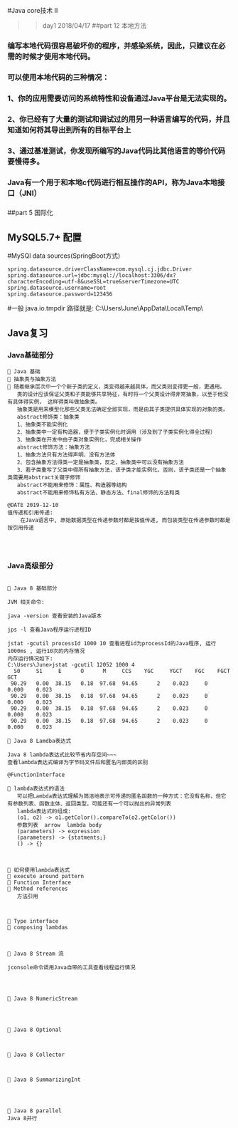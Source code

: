 #Java core技术 II

>>day1 2018/04/17
##part 12 本地方法
### 编写本地代码很容易破坏你的程序，并感染系统，因此，只建议在必需的时候才使用本地代码。
### 可以使用本地代码的三种情况：
###     1、你的应用需要访问的系统特性和设备通过Java平台是无法实现的。
###     2、你已经有了大量的测试和调试过的用另一种语言编写的代码，并且知道如何将其导出到所有的目标平台上
###     3、通过基准测试，你发现所编写的Java代码比其他语言的等价代码要慢得多。
### Java有一个用于和本地c代码进行相互操作的API，称为Java本地接口（JNI）
###

##part 5 国际化
###

## MySQL5.7+ 配置
#MySQl data sources(SpringBoot方式)
```
spring.datasource.driverClassName=com.mysql.cj.jdbc.Driver
spring.datasource.url=jdbc:mysql://localhost:3306/dx?characterEncoding=utf-8&useSSL=true&serverTimezone=UTC
spring.datasource.username=root
spring.datasource.password=123456
```
#一般 java.io.tmpdir 路径就是: C:\Users\June\AppData\Local\Temp\

## Java复习
### Java基础部分
```text
🍎 Java 基础
🥝 抽象类与抽象方法
🍑 随着继承层次中一个个新子类的定义，类变得越来越具体，而父类则变得更一般，更通用。
   类的设计应该保证父类和子类能够共享特征，有时将一个父类设计得非常抽象，以至于他没有具体得实例， 这样得类叫做抽象类。
   抽象类是用来模型化那些父类无法确定全部实现，而是由其子类提供具体实现的对象的类。
   abstract修饰类：抽象类
   1、抽象类不能实例化
   2、抽象类中一定有构造器，便于子类实例化时调用（涉及到了子类实例化得全过程）
   3、抽象类在开发中由子类对象实例化，完成相关操作
   abstract修饰方法：抽象方法
   1、抽象方法只有方法得声明，没有方法体
   2、包含抽象方法得类一定是抽象类，反之，抽象类中可以没有抽象方法
   3、若子类重写了父类中得所有抽象方法，该子类才能实例化，否则，该子类还是一个抽象类需要用abstract关键字修饰
   abstract不能用来修饰：属性、构造器等结构
   abstract不能用来修饰私有方法、静态方法、final修饰的方法和类

@DATE 2019-12-10
值传递和引用传递:
    在Java语言中, 原始数据类型在传递参数时都是按值传递, 而包装类型在传递参数时都是按引用传递




```
### Java高级部分
```text

🍎 Java 8 基础部分

JVM 相关命令:

java -version 查看安装的Java版本
 
jps -l 查看Java程序运行进程ID

jstat -gcutil processId 1000 10 查看进程id为processId的Java程序, 运行1000ms , 运行10次的内存情况
内存运行情况如下:
C:\Users\June>jstat -gcutil 12052 1000 4
  S0     S1     E      O      M     CCS    YGC     YGCT    FGC    FGCT     GCT
 90.29   0.00  38.15   0.18  97.68  94.65      2    0.023     0    0.000    0.023
 90.29   0.00  38.15   0.18  97.68  94.65      2    0.023     0    0.000    0.023
 90.29   0.00  38.15   0.18  97.68  94.65      2    0.023     0    0.000    0.023
 90.29   0.00  38.15   0.18  97.68  94.65      2    0.023     0    0.000    0.023

🍎 Java 8 Lamdba表达式

Java 8 lambda表达式比较节省内存空间~~~
查看lambda表达式编译为字节码文件后和匿名内部类的区别

@FunctionInterface

🍓 lambda表达式的语法
   可以把Lambda表达式理解为简洁地表示可传递的匿名函数的一种方式：它没有名称，但它有参数列表、函数主体、返回类型，可能还有一个可以抛出的异常列表
   lambda表达式的组成:
   (o1, o2) -> o1.getColor().compareTo(o2.getColor())
   参数列表  arrow  lambda body
   (parameters) -> expression
   (parameters) -> {statments;}
   () -> {}
   
   
   
🍓 如何使用lambda表达式
🍓 execute around pattern
🍓 Function Interface
🍓 Method references
   方法引用
   
   
   
🍓 Type interface
🍓 composing lambdas



🍎 Java 8 Stream 流

jconsole命令调用Java自带的工具查看线程运行情况




🍎 Java 8 NumericStream




🍎 Java 8 Optional



🍎 Java 8 Collector



🍎 Java 8 SummarizingInt




🍎 Java 8 parallel 
Java 8并行













```